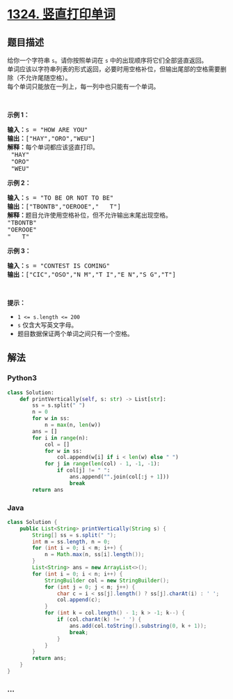 # [1324. 竖直打印单词](https://leetcode-cn.com/problems/print-words-vertically)



## 题目描述

<!-- 这里写题目描述 -->

<p>给你一个字符串&nbsp;<code>s</code>。请你按照单词在 <code>s</code> 中的出现顺序将它们全部竖直返回。<br>
单词应该以字符串列表的形式返回，必要时用空格补位，但输出尾部的空格需要删除（不允许尾随空格）。<br>
每个单词只能放在一列上，每一列中也只能有一个单词。</p>

<p>&nbsp;</p>

<p><strong>示例 1：</strong></p>

<pre><strong>输入：</strong>s = &quot;HOW ARE YOU&quot;
<strong>输出：</strong>[&quot;HAY&quot;,&quot;ORO&quot;,&quot;WEU&quot;]
<strong>解释：</strong>每个单词都应该竖直打印。 
 &quot;HAY&quot;
&nbsp;&quot;ORO&quot;
&nbsp;&quot;WEU&quot;
</pre>

<p><strong>示例 2：</strong></p>

<pre><strong>输入：</strong>s = &quot;TO BE OR NOT TO BE&quot;
<strong>输出：</strong>[&quot;TBONTB&quot;,&quot;OEROOE&quot;,&quot;   T&quot;]
<strong>解释：</strong>题目允许使用空格补位，但不允许输出末尾出现空格。
&quot;TBONTB&quot;
&quot;OEROOE&quot;
&quot;   T&quot;
</pre>

<p><strong>示例 3：</strong></p>

<pre><strong>输入：</strong>s = &quot;CONTEST IS COMING&quot;
<strong>输出：</strong>[&quot;CIC&quot;,&quot;OSO&quot;,&quot;N M&quot;,&quot;T I&quot;,&quot;E N&quot;,&quot;S G&quot;,&quot;T&quot;]
</pre>

<p>&nbsp;</p>

<p><strong>提示：</strong></p>

<ul>
	<li><code>1 &lt;= s.length &lt;= 200</code></li>
	<li><code>s</code>&nbsp;仅含大写英文字母。</li>
	<li>题目数据保证两个单词之间只有一个空格。</li>
</ul>


## 解法

<!-- 这里可写通用的实现逻辑 -->

<!-- tabs:start -->

### **Python3**

<!-- 这里可写当前语言的特殊实现逻辑 -->

```python
class Solution:
    def printVertically(self, s: str) -> List[str]:
        ss = s.split(" ")
        n = 0
        for w in ss:
            n = max(n, len(w))
        ans = []
        for i in range(n):
            col = []
            for w in ss:
                col.append(w[i] if i < len(w) else " ")
            for j in range(len(col) - 1, -1, -1):
                if col[j] != " ":
                    ans.append("".join(col[:j + 1]))
                    break
        return ans
```

### **Java**

<!-- 这里可写当前语言的特殊实现逻辑 -->

```java
class Solution {
    public List<String> printVertically(String s) {
        String[] ss = s.split(" ");
        int m = ss.length, n = 0;
        for (int i = 0; i < m; i++) {
            n = Math.max(n, ss[i].length());
        }
        List<String> ans = new ArrayList<>();
        for (int i = 0; i < n; i++) {
            StringBuilder col = new StringBuilder();
            for (int j = 0; j < m; j++) {
                char c = i < ss[j].length() ? ss[j].charAt(i) : ' ';
                col.append(c);
            }
            for (int k = col.length() - 1; k > -1; k--) {
                if (col.charAt(k) != ' ') {
                    ans.add(col.toString().substring(0, k + 1));
                    break;
                }
            }
        }
        return ans;
    }
}
```

### **...**

```

```

<!-- tabs:end -->
